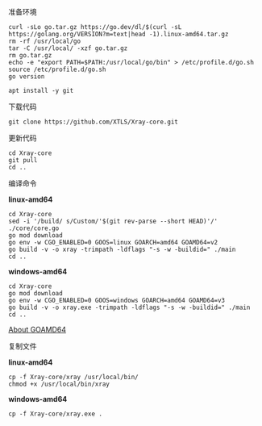 准备环境

```
curl -sLo go.tar.gz https://go.dev/dl/$(curl -sL https://golang.org/VERSION?m=text|head -1).linux-amd64.tar.gz
rm -rf /usr/local/go
tar -C /usr/local/ -xzf go.tar.gz
rm go.tar.gz
echo -e "export PATH=$PATH:/usr/local/go/bin" > /etc/profile.d/go.sh
source /etc/profile.d/go.sh
go version
```

```
apt install -y git
```

下载代码

```
git clone https://github.com/XTLS/Xray-core.git
```

更新代码

```
cd Xray-core
git pull
cd ..
```

编译命令

**linux-amd64**

```
cd Xray-core
sed -i '/build/ s/Custom/'$(git rev-parse --short HEAD)'/' ./core/core.go
go mod download
go env -w CGO_ENABLED=0 GOOS=linux GOARCH=amd64 GOAMD64=v2
go build -v -o xray -trimpath -ldflags "-s -w -buildid=" ./main
cd ..
```

**windows-amd64**

```
cd Xray-core
go mod download
go env -w CGO_ENABLED=0 GOOS=windows GOARCH=amd64 GOAMD64=v3
go build -v -o xray.exe -trimpath -ldflags "-s -w -buildid=" ./main
cd ..
```

[About GOAMD64](https://github.com/golang/go/wiki/MinimumRequirements#amd64)

复制文件

**linux-amd64**

```
cp -f Xray-core/xray /usr/local/bin/
chmod +x /usr/local/bin/xray
```

**windows-amd64**

```
cp -f Xray-core/xray.exe .
```
